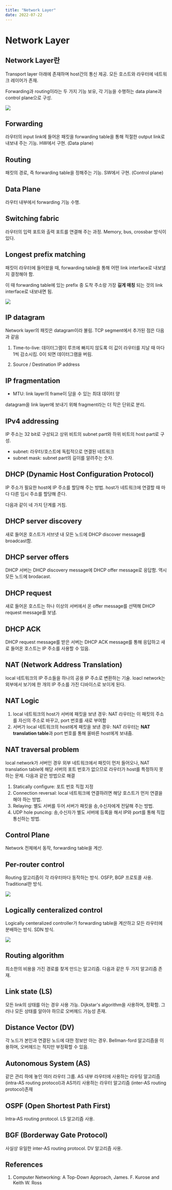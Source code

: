 ```yaml
---
title: "Network Layer"
date: 2022-07-22
---
```


# Network Layer

## Network Layer란

Transport layer 아래에 존재하며 host간의 통신 제공. 모든 호스트와 라우터에 네트워크 레이어가 존재.

Forwarding과 routing이라는 두 가지 기능 보유, 각 기능을 수행하는 data plane과 control plane으로 구성.

![](./imgs/2022-07-22-1.png)

## Forwarding

라우터의 input link에 들어온 패킷을 forwarding table을 통해 적절한 output link로 내보내 주는 기능. HW에서 구현. (Data plane)

## Routing

패킷의 경로, 즉 forwarding table을 정해주는 기능. SW에서 구현. (Control plane)

## Data Plane

라우터 내부에서 forwarding 기능 수행.

## Switching fabric

라우터의 입력 포트와 출력 포트를 연결해 주는 과정. Memory, bus, crossbar 방식이 있다.

## Longest prefix matching

패킷이 라우터에 들어왔을 때, forwarding table을 통해 어떤 link interface로 내보낼지 결정해야 함.

이 때 forwarding table에 있는 prefix 중 도착 주소랑 가장 **길게 매칭** 되는 것의 link interface로 내보내면 됨.

![](./imgs/2022-07-22-2.png)

## IP datagram

Network layer의 패킷은 datagram이라 불림. TCP segment에서 추가된 점은 다음과 같음

1. Time-to-live: 데이터그램이 루프에 빠지지 않도록 이 값이 라우터를 지날 때 마다 1씩 감소시킴. 0이 되면 데이터그램을 버림.

2. Source / Destination IP address

## IP fragmentation

- MTU: link layer의 frame이 담을 수 있는 최대 데이터 양

datagram을 link layer에 보내기 위해 fragment라는 더 작은 단위로 분리.

## IPv4 addressing

IP 주소는 32 bit로 구성되고 상위 비트의 subnet part와 하위 비트의 host part로 구성.

- subnet: 라우터/호스트에 독립적으로 연결된 네트워크
- subnet mask: subnet part의 길이를 알려주는 숫자.

## DHCP (Dynamic Host Configuration Protocol)

IP 주소가 필요한 host에 IP 주소를 할당해 주는 방법. host가 네트워크에 연결할 때 마다 다른 임시 주소를 할당해 준다.

다음과 같이 네 가지 단계를 거침.

## DHCP server discovery

새로 들어온 호스트가 서브넷 내 모든 노드에 DHCP discover message를 broadcast함.

## DHCP server offers

DHCP 서버는 DHCP discovery message에 DHCP offer message로 응답함. 역시 모든 노드에 brodacast.

## DHCP request

새로 들어온 호스트는 하나 이상의 서버에서 온 offer message를 선택해 DHCP request message를 보냄.

## DHCP ACK

DHCP request message를 받은 서버는 DHCP ACK message를 통해 응답하고 새로 들어온 호스트는 IP 주소를 사용할 수 있음.

## NAT (Network Address Translation)

local 네트워크의 IP 주소들을 하나의 공용 IP 주소로 변환하는 기술. loacl network는 외부에서 보기에 한 개의 IP 주소를 가진 디바이스로 보이게 된다.

## NAT Logic

1. local 네트워크의 host가 서버에 패킷을 보낸 경우: NAT 라우터는 이 패킷의 주소를 자신의 주소로 바꾸고, port 번호를 새로 부여함
2. 서버가 local 네트워크의 host에게 패킷을 보낸 경우: NAT 라우터는 **NAT translation table**과 port 번호를 통해 올바른 host에게 보내줌.

## NAT traversal problem

local network가 서버인 경우 외부 네트워크에서 패킷이 먼저 들어오나, NAT translation table에 해당 서버의 포트 번호가 없으므로 라우터가 host를 특정하지 못하는 문제. 다음과 같은 방법으로 해결

1. Statically configure: 포트 번호 직접 지정
2. Connection reversal: local 네트워크에 연결하려면 해당 호스트가 먼저 연결을 해야 하는 방법.
3. Relaying: 별도 서버를 두어 서버가 패킷을 송,수신자에게 전달해 주는 방법.
4. UDP hole puncing: 송,수신자가 별도 서버에 등록을 해서 IP와 port를 통해 직접 통신하는 방법.

## Control Plane

Network 전체에서 동작, forwarding table을 계산.

## Per-router control

Routing 알고리즘이 각 라우터마다 동작하는 방식. OSFP, BGP 프로토콜 사용. Traditional한 방식.

![](./imgs/2022-07-22-3.png)

## Logically centeralized control

Logically centeralized controller가 forwarding table을 계산하고 모든 라우터에 분배하는 방식. SDN 방식.

![](./imgs/2022-07-22-4.png)

## Routing algorithm

최소한의 비용을 가진 경로를 찾게 만드는 알고리즘. 다음과 같은 두 가지 알고리즘 존재.

## Link state (LS)

모든 link의 상태를 아는 경우 사용 가능. Dijkstar's algorithm을 사용하며, 정확함. 그러나 모든 상태를 알아야 하므로 오버헤드 가능성 존재.

## Distance Vector (DV)

각 노드가 본인과 연결된 노드에 대한 정보만 아는 경우. Bellman-ford 알고리즘을 이용하며, 오버헤드는 적지만 부정확할 수 있음.

## Autonomous System (AS)

같은 관리 하에 놓인 여러 라우터 그룹. AS 내부 라우터에 사용하는 라우팅 알고리즘(intra-AS routing protocol)과 AS끼리 사용하는 라우터 알고리즘 (inter-AS routing protocol)존재

## OSPF (Open Shortest Path First)

Intra-AS routing protocol. LS 알고리즘 사용.

## BGF (Borderway Gate Protocol)

사실상 유일한 inter-AS routing protocol. DV 알고리즘 사용.

## References

1. Computer Networking: A Top-Down Approach, James. F. Kurose and Keith W. Ross

